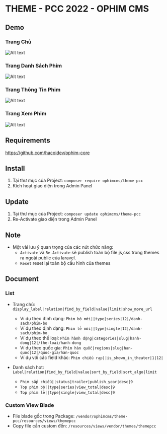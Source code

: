 # THEME - PCC 2022 - OPHIM CMS

## Demo
### Trang Chủ
![Alt text](https://i.ibb.co/rmm3qdM/PCC-INDEX.png "Home Page")

### Trang Danh Sách Phim
![Alt text](https://i.ibb.co/X5cjQQt/PCC-CATALOG.png "Catalog Page")

### Trang Thông Tin Phim
![Alt text](https://i.ibb.co/rfP5Rn7/PCC-SINGLE.png "Single Page")

### Trang Xem Phim
![Alt text](https://i.ibb.co/mCB8c5X/PCC-EPISODE.png "Episode Page")

## Requirements
https://github.com/hacoidev/ophim-core

## Install
1. Tại thư mục của Project: `composer require ophimcms/theme-pcc`
2. Kích hoạt giao diện trong Admin Panel

## Update
1. Tại thư mục của Project: `composer update ophimcms/theme-pcc`
2. Re-Activate giao diện trong Admin Panel

## Note
- Một vài lưu ý quan trọng của các nút chức năng:
    + `Activate` và `Re-Activate` sẽ publish toàn bộ file js,css trong themes ra ngoài public của laravel.
    + `Reset` reset lại toàn bộ cấu hình của themes
    
## Document
### List
- Trang chủ: `display_label|relation|find_by_field|value|limit|show_more_url`
    + Ví dụ theo định dạng: `Phim bộ mới||type|series|12|/danh-sach/phim-bo`
    + Ví dụ theo định dạng: `Phim lẻ mới||type|single|12|/danh-sach/phim-bo`
    + Ví dụ theo thể loại: `Phim hành động|categories|slug|hanh-dong|12|/the-loai/hanh-dong`
    + Ví dụ theo quốc gia: `Phim hàn quốc|regions|slug|han-quoc|12|/quoc-gia/han-quoc`
    + Ví dụ với các field khác: `Phim chiếu rạp||is_shown_in_theater|1|12|`

- Danh sách hot:  `Label|relation|find_by_field|value|sort_by_field|sort_algo|limit`
    + `Phim sắp chiếu||status|trailer|publish_year|desc|9`
    + `Top phim bộ||type|series|view_total|desc|9`
    + `Top phim lẻ||type|single|view_total|desc|9`

### Custom View Blade
- File blade gốc trong Package: `/vendor/ophimcms/theme-pcc/resources/views/themepcc`
- Copy file cần custom đến: `/resources/views/vendor/themes/themepcc`
